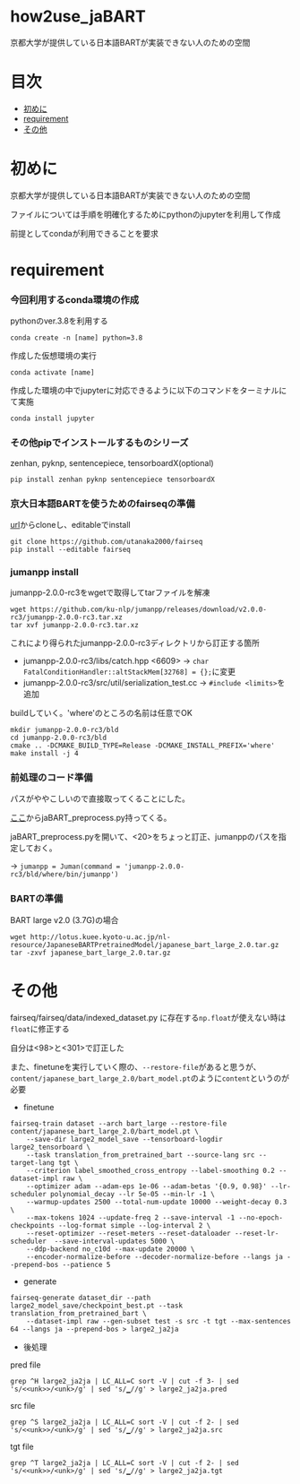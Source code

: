 # how2use_jaBART
京都大学が提供している日本語BARTが実装できない人のための空間
# 目次

- [初めに](#初めに)
- [requirement](#requirement)
- [その他](#その他)

# 初めに
京都大学が提供している日本語BARTが実装できない人のための空間

ファイルについては手順を明確化するためにpythonのjupyterを利用して作成

前提としてcondaが利用できることを要求

# requirement

###  今回利用するconda環境の作成

pythonのver.3.8を利用する
```
conda create -n [name] python=3.8
```
作成した仮想環境の実行
```
conda activate [name]
```
作成した環境の中でjupyterに対応できるように以下のコマンドをターミナルにて実施
```
conda install jupyter
```

### その他pipでインストールするものシリーズ
zenhan, pyknp, sentencepiece, tensorboardX(optional)
```
pip install zenhan pyknp sentencepiece tensorboardX
```

### 京大日本語BARTを使うためのfairseqの準備
[url](https://github.com/utanaka2000/fairseq)からcloneし、editableでinstall
```
git clone https://github.com/utanaka2000/fairseq
pip install --editable fairseq
```

### jumanpp install
jumanpp-2.0.0-rc3をwgetで取得してtarファイルを解凍
```
wget https://github.com/ku-nlp/jumanpp/releases/download/v2.0.0-rc3/jumanpp-2.0.0-rc3.tar.xz
tar xvf jumanpp-2.0.0-rc3.tar.xz
```
これにより得られたjumanpp-2.0.0-rc3ディレクトリから訂正する箇所
- jumanpp-2.0.0-rc3/libs/catch.hpp <6609>
-> ```char FatalConditionHandler::altStackMem[32768] = {};```に変更
- jumanpp-2.0.0-rc3/src/util/serialization_test.cc  <top>
-> ```#include <limits>```を追加

buildしていく。'where'のところの名前は任意でOK
```
mkdir jumanpp-2.0.0-rc3/bld
cd jumanpp-2.0.0-rc3/bld
cmake .. -DCMAKE_BUILD_TYPE=Release -DCMAKE_INSTALL_PREFIX='where'
make install -j 4
```

### 前処理のコード準備
パスがややこしいので直接取ってくることにした。

[ここ](https://github.com/utanaka2000/fairseq/blob/japanese_bart_pretrained_model/jaBART_preprocess.py )からjaBART_preprocess.py持ってくる。

jaBART_preprocess.pyを開いて、<20>をちょっと訂正、jumanppのパスを指定しておく。

-> ```jumanpp = Juman(command = 'jumanpp-2.0.0-rc3/bld/where/bin/jumanpp')```

### BARTの準備
BART large v2.0 (3.7G)の場合
```
wget http://lotus.kuee.kyoto-u.ac.jp/nl-resource/JapaneseBARTPretrainedModel/japanese_bart_large_2.0.tar.gz
tar -zxvf japanese_bart_large_2.0.tar.gz
```
# その他
fairseq/fairseq/data/indexed_dataset.py に存在する```np.float```が使えない時は```float```に修正する

自分は<98>と<301>で訂正した

また、finetuneを実行していく際の、```--restore-file```があると思うが、```content/japanese_bart_large_2.0/bart_model.pt```のように```content```というのが必要

- finetune
```
fairseq-train dataset --arch bart_large --restore-file content/japanese_bart_large_2.0/bart_model.pt \
    --save-dir large2_model_save --tensorboard-logdir large2_tensorboard \
    --task translation_from_pretrained_bart --source-lang src --target-lang tgt \
    --criterion label_smoothed_cross_entropy --label-smoothing 0.2 --dataset-impl raw \
    --optimizer adam --adam-eps 1e-06 --adam-betas '{0.9, 0.98}' --lr-scheduler polynomial_decay --lr 5e-05 --min-lr -1 \
    --warmup-updates 2500 --total-num-update 10000 --weight-decay 0.3 \
    --max-tokens 1024 --update-freq 2 --save-interval -1 --no-epoch-checkpoints --log-format simple --log-interval 2 \
    --reset-optimizer --reset-meters --reset-dataloader --reset-lr-scheduler  --save-interval-updates 5000 \
    --ddp-backend no_c10d --max-update 20000 \
    --encoder-normalize-before --decoder-normalize-before --langs ja --prepend-bos --patience 5
```
- generate
```
fairseq-generate dataset_dir --path large2_model_save/checkpoint_best.pt --task translation_from_pretrained_bart \
    --dataset-impl raw --gen-subset test -s src -t tgt --max-sentences 64 --langs ja --prepend-bos > large2_ja2ja
```

- 後処理

pred file
```
grep ^H large2_ja2ja | LC_ALL=C sort -V | cut -f 3- | sed 's/<<unk>>/<unk>/g' | sed 's/▁//g' > large2_ja2ja.pred
```
src file
```
grep ^S large2_ja2ja | LC_ALL=C sort -V | cut -f 2- | sed 's/<<unk>>/<unk>/g' | sed 's/▁//g' > large2_ja2ja.src
```
tgt file
```
grep ^T large2_ja2ja | LC_ALL=C sort -V | cut -f 2- | sed 's/<<unk>>/<unk>/g' | sed 's/▁//g' > large2_ja2ja.tgt
```

